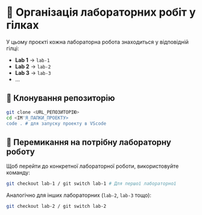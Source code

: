 # 📌 Організація лабораторних робіт у гілках

У цьому проєкті кожна лабораторна робота знаходиться у відповідній гілці:

- **Lab 1** → `lab-1`
- **Lab 2** → `lab-2`
- **Lab 3** → `lab-3`
- ...

## 🔹 Клонування репозиторію
```sh
git clone <URL_РЕПОЗИТОРІЮ>
cd <ІМ'Я_ПАПКИ_ПРОЕКТУ>
code . # для запуску проекту в VScode
```

## 🔹 Перемикання на потрібну лабораторну роботу
Щоб перейти до конкретної лабораторної роботи, використовуйте команду:
```sh
git checkout lab-1 / git switch lab-1 # Для першої лабораторної
```
Аналогічно для інших лабораторних (`lab-2`, `lab-3` тощо):
```sh
git checkout lab-2 / git switch lab-2
```

